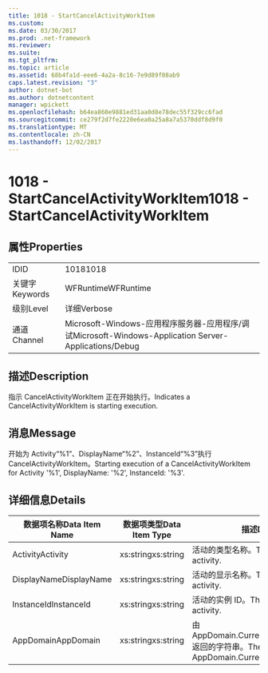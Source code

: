 ```yaml
---
title: 1018 - StartCancelActivityWorkItem
ms.custom: 
ms.date: 03/30/2017
ms.prod: .net-framework
ms.reviewer: 
ms.suite: 
ms.tgt_pltfrm: 
ms.topic: article
ms.assetid: 68b4fa1d-eee6-4a2a-8c16-7e9d89f08ab9
caps.latest.revision: "3"
author: dotnet-bot
ms.author: dotnetcontent
manager: wpickett
ms.openlocfilehash: b64ea860e9881ed31aa0d8e78dec55f329cc6fad
ms.sourcegitcommit: ce279f2d7fe2220e6ea0a25a8a7a5370ddf8d9f0
ms.translationtype: MT
ms.contentlocale: zh-CN
ms.lasthandoff: 12/02/2017
---
```

# <a name="1018---startcancelactivityworkitem"></a><span data-ttu-id="7824c-102">1018 - StartCancelActivityWorkItem</span><span class="sxs-lookup"><span data-stu-id="7824c-102">1018 - StartCancelActivityWorkItem</span></span>
## <a name="properties"></a><span data-ttu-id="7824c-103">属性</span><span class="sxs-lookup"><span data-stu-id="7824c-103">Properties</span></span>  
  
|||  
|-|-|  
|<span data-ttu-id="7824c-104">ID</span><span class="sxs-lookup"><span data-stu-id="7824c-104">ID</span></span>|<span data-ttu-id="7824c-105">1018</span><span class="sxs-lookup"><span data-stu-id="7824c-105">1018</span></span>|  
|<span data-ttu-id="7824c-106">关键字</span><span class="sxs-lookup"><span data-stu-id="7824c-106">Keywords</span></span>|<span data-ttu-id="7824c-107">WFRuntime</span><span class="sxs-lookup"><span data-stu-id="7824c-107">WFRuntime</span></span>|  
|<span data-ttu-id="7824c-108">级别</span><span class="sxs-lookup"><span data-stu-id="7824c-108">Level</span></span>|<span data-ttu-id="7824c-109">详细</span><span class="sxs-lookup"><span data-stu-id="7824c-109">Verbose</span></span>|  
|<span data-ttu-id="7824c-110">通道</span><span class="sxs-lookup"><span data-stu-id="7824c-110">Channel</span></span>|<span data-ttu-id="7824c-111">Microsoft-Windows-应用程序服务器-应用程序/调试</span><span class="sxs-lookup"><span data-stu-id="7824c-111">Microsoft-Windows-Application Server-Applications/Debug</span></span>|  
  
## <a name="description"></a><span data-ttu-id="7824c-112">描述</span><span class="sxs-lookup"><span data-stu-id="7824c-112">Description</span></span>  
 <span data-ttu-id="7824c-113">指示 CancelActivityWorkItem 正在开始执行。</span><span class="sxs-lookup"><span data-stu-id="7824c-113">Indicates a CancelActivityWorkItem is starting execution.</span></span>  
  
## <a name="message"></a><span data-ttu-id="7824c-114">消息</span><span class="sxs-lookup"><span data-stu-id="7824c-114">Message</span></span>  
 <span data-ttu-id="7824c-115">开始为 Activity“%1”、DisplayName“%2”、InstanceId“%3”执行 CancelActivityWorkItem。</span><span class="sxs-lookup"><span data-stu-id="7824c-115">Starting execution of a CancelActivityWorkItem for Activity '%1', DisplayName: '%2', InstanceId: '%3'.</span></span>  
  
## <a name="details"></a><span data-ttu-id="7824c-116">详细信息</span><span class="sxs-lookup"><span data-stu-id="7824c-116">Details</span></span>  
  
|<span data-ttu-id="7824c-117">数据项名称</span><span class="sxs-lookup"><span data-stu-id="7824c-117">Data Item Name</span></span>|<span data-ttu-id="7824c-118">数据项类型</span><span class="sxs-lookup"><span data-stu-id="7824c-118">Data Item Type</span></span>|<span data-ttu-id="7824c-119">描述</span><span class="sxs-lookup"><span data-stu-id="7824c-119">Description</span></span>|  
|--------------------|--------------------|-----------------|  
|<span data-ttu-id="7824c-120">Activity</span><span class="sxs-lookup"><span data-stu-id="7824c-120">Activity</span></span>|<span data-ttu-id="7824c-121">xs:string</span><span class="sxs-lookup"><span data-stu-id="7824c-121">xs:string</span></span>|<span data-ttu-id="7824c-122">活动的类型名称。</span><span class="sxs-lookup"><span data-stu-id="7824c-122">The type name of the activity.</span></span>|  
|<span data-ttu-id="7824c-123">DisplayName</span><span class="sxs-lookup"><span data-stu-id="7824c-123">DisplayName</span></span>|<span data-ttu-id="7824c-124">xs:string</span><span class="sxs-lookup"><span data-stu-id="7824c-124">xs:string</span></span>|<span data-ttu-id="7824c-125">活动的显示名称。</span><span class="sxs-lookup"><span data-stu-id="7824c-125">The display name of the activity.</span></span>|  
|<span data-ttu-id="7824c-126">InstanceId</span><span class="sxs-lookup"><span data-stu-id="7824c-126">InstanceId</span></span>|<span data-ttu-id="7824c-127">xs:string</span><span class="sxs-lookup"><span data-stu-id="7824c-127">xs:string</span></span>|<span data-ttu-id="7824c-128">活动的实例 ID。</span><span class="sxs-lookup"><span data-stu-id="7824c-128">The instance id of the activity.</span></span>|  
|<span data-ttu-id="7824c-129">AppDomain</span><span class="sxs-lookup"><span data-stu-id="7824c-129">AppDomain</span></span>|<span data-ttu-id="7824c-130">xs:string</span><span class="sxs-lookup"><span data-stu-id="7824c-130">xs:string</span></span>|<span data-ttu-id="7824c-131">由 AppDomain.CurrentDomain.FriendlyName 返回的字符串。</span><span class="sxs-lookup"><span data-stu-id="7824c-131">The string returned by AppDomain.CurrentDomain.FriendlyName.</span></span>|
